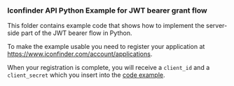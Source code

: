 
### Iconfinder API Python Example for JWT bearer grant flow

This folder contains example code that shows how to implement the server-side part of the JWT bearer flow in Python.

To make the example usable you need to register your application at https://www.iconfinder.com/account/applications.

When your registration is complete, you will receive a `client_id` and a `client_secret` which you insert into the [code example](https://github.com/iconfinder/api-demo/blob/master/python-server/python-api-demo.py).






